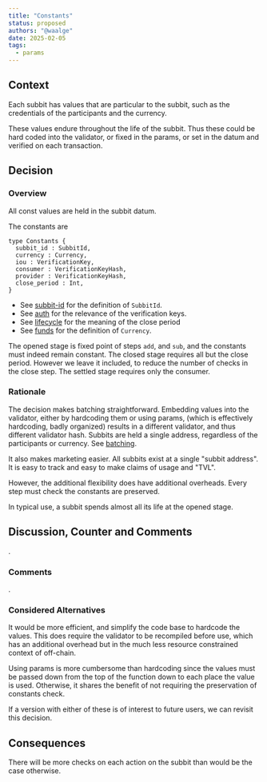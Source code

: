 ```yaml
---
title: "Constants"
status: proposed
authors: "@waalge"
date: 2025-02-05
tags:
  - params
---
```


## Context

Each subbit has values that are particular to the subbit, such as the
credentials of the participants and the currency.

These values endure throughout the life of the subbit. Thus these could be hard
coded into the validator, or fixed in the params, or set in the datum and
verified on each transaction.

## Decision

### Overview

All const values are held in the subbit datum.

The constants are

```aiken
type Constants {
  subbit_id : SubbitId,
  currency : Currency,
  iou : VerificationKey,
  consumer : VerificationKeyHash,
  provider : VerificationKeyHash,
  close_period : Int,
}
```

- See [subbit-id](./subbit-id.md) for the definition of `SubbitId`.
- See [auth](./auth.md) for the relevance of the verification keys.
- See [lifecycle](./lifecycle.md) for the meaning of the close period
- See [funds](./funds.md) for the definition of `Currency`.

The opened stage is fixed point of steps `add`, and `sub`, and the constants
must indeed remain constant. The closed stage requires all but the close period.
However we leave it included, to reduce the number of checks in the close step.
The settled stage requires only the consumer.

### Rationale

The decision makes batching straightforward. Embedding values into the
validator, either by hardcoding them or using params, (which is effectively
hardcoding, badly organized) results in a different validator, and thus
different validator hash. Subbits are held a single address, regardless of the
participants or currency. See [batching](./batching.md).

It also makes marketing easier. All subbits exist at a single "subbit address".
It is easy to track and easy to make claims of usage and "TVL".

However, the additional flexibility does have additional overheads. Every step
must check the constants are preserved.

In typical use, a subbit spends almost all its life at the opened stage.

## Discussion, Counter and Comments

.

### Comments

.

### Considered Alternatives

It would be more efficient, and simplify the code base to hardcode the values.
This does require the validator to be recompiled before use, which has an
additional overhead but in the much less resource constrained context of
off-chain.

Using params is more cumbersome than hardcoding since the values must be passed
down from the top of the function down to each place the value is used.
Otherwise, it shares the benefit of not requiring the preservation of constants
check.

If a version with either of these is of interest to future users, we can revisit
this decision.

## Consequences

There will be more checks on each action on the subbit than would be the case
otherwise.
